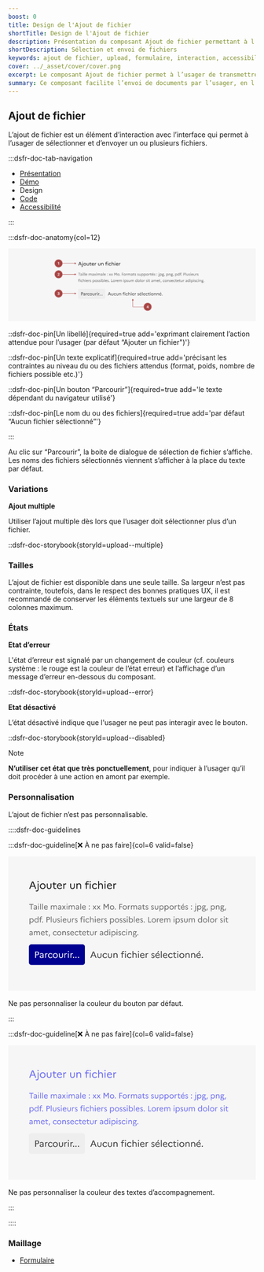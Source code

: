 ```yaml
---
boost: 0
title: Design de l'Ajout de fichier
shortTitle: Design de l'Ajout de fichier
description: Présentation du composant Ajout de fichier permettant à l’usager de sélectionner et envoyer un ou plusieurs fichiers via une interface.
shortDescription: Sélection et envoi de fichiers
keywords: ajout de fichier, upload, formulaire, interaction, accessibilité, design système, DSFR, sélection, fichier multiple
cover: ../_asset/cover/cover.png
excerpt: Le composant Ajout de fichier permet à l’usager de transmettre un ou plusieurs fichiers à travers une interface, avec des indications claires sur les formats attendus et les erreurs éventuelles.
summary: Ce composant facilite l’envoi de documents par l’usager, en l’intégrant aux formulaires de façon accessible et informative. Il prend en compte les contraintes liées aux fichiers (format, poids, nature), propose des variantes pour l’envoi multiple et signale les erreurs rencontrées lors de l’interaction. Son design est standardisé et non personnalisable pour garantir la cohérence visuelle dans l’ensemble du service.
---
```



## Ajout de fichier

L’ajout de fichier est un élément d’interaction avec l’interface qui permet à l’usager de sélectionner et d’envoyer un ou plusieurs fichiers.

:::dsfr-doc-tab-navigation

- [Présentation](../index.md)
- [Démo](../demo/index.md)
- Design
- [Code](../code/index.md)
- [Accessibilité](../accessibility/index.md)

:::

:::dsfr-doc-anatomy{col=12}

![Anatomie de l'interrupteur](../_asset/anatomy/anatomy-1.png)

::dsfr-doc-pin[Un libellé]{required=true add='exprimant clairement l’action attendue pour l’usager (par défaut “Ajouter un fichier")'}

::dsfr-doc-pin[Un texte explicatif]{required=true add='précisant les contraintes au niveau du ou des fichiers attendus (format, poids, nombre de fichiers possible etc.)'}

::dsfr-doc-pin[Un bouton “Parcourir”]{required=true add='le texte dépendant du navigateur utilisé'}

::dsfr-doc-pin[Le nom du ou des fichiers]{required=true add='par défaut “Aucun fichier sélectionné”'}

:::

Au clic sur “Parcourir”, la boite de dialogue de sélection de fichier s’affiche. Les noms des fichiers sélectionnés viennent s’afficher à la place du texte par défaut.

### Variations

**Ajout multiple**

Utiliser l’ajout multiple dès lors que l’usager doit sélectionner plus d’un fichier.

::dsfr-doc-storybook{storyId=upload--multiple}

### Tailles

L’ajout de fichier est disponible dans une seule taille. Sa largeur n’est pas contrainte, toutefois, dans le respect des bonnes pratiques UX, il est recommandé de conserver les éléments textuels sur une largeur de 8 colonnes maximum.

### États

**Etat d’erreur**

L'état d’erreur est signalé par un changement de couleur (cf. couleurs système : le rouge est la couleur de l’état erreur) et l’affichage d’un message d’erreur en-dessous du composant.

::dsfr-doc-storybook{storyId=upload--error}

**Etat désactivé**

L’état désactivé indique que l'usager ne peut pas interagir avec le bouton.

::dsfr-doc-storybook{storyId=upload--disabled}

> [!NOTE]
> **N’utiliser cet état que très ponctuellement**, pour indiquer à l’usager qu’il doit procéder à une action en amont par exemple.

### Personnalisation

L’ajout de fichier n’est pas personnalisable.

::::dsfr-doc-guidelines

:::dsfr-doc-guideline[❌ À ne pas faire]{col=6 valid=false}

![À ne pas faire](../_asset/custom/dont-1.png)

Ne pas personnaliser la couleur du bouton par défaut.

:::

:::dsfr-doc-guideline[❌ À ne pas faire]{col=6 valid=false}

![À ne pas faire](../_asset/custom/dont-2.png)

Ne pas personnaliser la couleur des textes d’accompagnement.

:::

::::

### Maillage

- [Formulaire](../../../../form/_part/doc/index.md)
